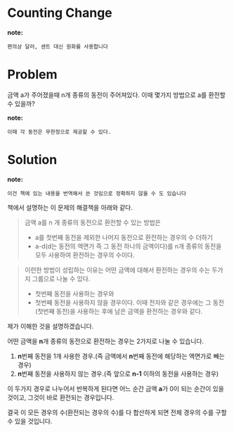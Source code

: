 # Counting Change
**note:**
```
편의상 달러, 센트 대신 원화를 사용합니다
```

# Problem
금액 a가 주어졌을때 n개 종류의 동전이 주어져있다. 이때 몇가지 방법으로 a를 환전할 수 있을까?

**note:**
```
이때 각 동전은 무한정으로 제공할 수 있다.
```

# Solution
**note:**
```
이건 책에 있는 내용을 번역해서 쓴 것임으로 정확하지 않을 수 도 있습니다
```

책에서 설명하는 이 문제의 해결책을 아래와 같다.
> 금액 a를 n 개 종류의 동전으로 환전할 수 있는 방법은
> * a를 첫번째 동전을 제외한 나머지 동전으로 환전하는 경우의 수
> 더하기
> * a-d(d는 동전의 액면가 즉 그 동전 하나의 금액이다)를 n개 종류의 동전을 모두 사용하여 환전하는 경우의 수이다.

> 이런한 방법이 성립하는 이유는 어떤 금액에 대해서 환전하는 경우의 수는 두가지 그룹으로 나눌 수 있다.
> * 첫번째 동전을 사용하는 경우와
> * 첫번째 동전을 사용하지 않을 경우이다.
> 이때 전자와 같은 경우에는 그 동전(첫번째 동전)을 사용하는 후에 남은 금액을 환전하는 경우와 같다.

제가 이해한 것을 설명하겠습니다.

어떤 금액을 **n**개 종류의 동전으로 환전하는 경우는 2가지로 나눌 수 있습니다.
1. **n**번째 동전을 1개 사용한 경우.(즉 금액에서 **n**번째 동전에 해당하는 액면가로 빼는 경우)
2. **n**번째 동전을 사용하지 않는 경우.(즉 앞으로 **n-1** 이하의 동전을 사용하는 경우)

이 두가지 경우로 나누어서 반복하게 된다면 어느 순간 금액 **a**가 0이 되는
순간이 있을 것이고, 그것이 바로 환전되는 경우입니다.

결국 이 모든 경우의 수(환전되는 경우의 수)를 다 합산하게 되면 전체 경우의 수를
구할 수 있을 것입니다.
